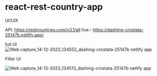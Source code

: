 # react-rest-country-app
Ul/UIX

API: https://restcountries.com/v3.1/all
live:- https://dashing-crostata-25147b.netlify.app/

full UI
![Web capture_14-12-2023_134552_dashing-crostata-25147b netlify app](https://github.com/omar-faruk-6/react-rest-country-app/assets/68624414/2b5e37cc-155d-4f9d-bd85-98a73987ab33)

Filter UI


![Web capture_14-12-2023_134513_dashing-crostata-25147b netlify app](https://github.com/omar-faruk-6/react-rest-country-app/assets/68624414/ae0a0035-788e-4802-9557-22fdb8acf2e9)
